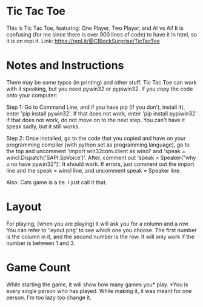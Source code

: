 # Tic Tac Toe

This is Tic Tac Toe, featuring: One Player, Two Player, and AI vs AI!
It is confusing (for me since there is over 900 lines of code) to have it in html, so it is on repl.it. Link: https://repl.it/@CBlockSurprise/TicTacToe

# Notes and Instructions

There may be some typos (in printing) and other stuff. Tic Tac Toe can work with it speaking, but you need pywin32 or pypiwin32. If you copy the code onto your computer:

Step 1: Go to Command Line, and if you have pip (if you don't, install it), enter 'pip install pywin32'. If that does not work, enter 'pip install pypiwin32' if that does not work, do not move on to the next step. You can't have it speak sadly, but it still works.

Step 2: Once installed, go to the code that you copied and have on your programming compiler (with python set as programming language), go to the top and uncomment 'import win32com.client as wincl' and 'speak = wincl.Dispatch('SAPI.SpVoice')'. After, comment out 'speak = Speaker("why u no have pywin32")'. It should work. If errors, just comment out the import line and the speak = wincl line, and uncomment speak = Speaker line. 


Also: Cats game is a tie. I just call it that.


# Layout

For playing, (when you are playing) it will ask you for a column and a row. You can refer to 'layout.png' to see which one you choose. The first number is the column in it, and the second number is the row. It will only work if the number is between 1 and 3.

# Game Count

While starting the game, it will show how many games you* play. *You is every single person who has played. While making it, it was meant for one person. I'm too lazy too change it.
